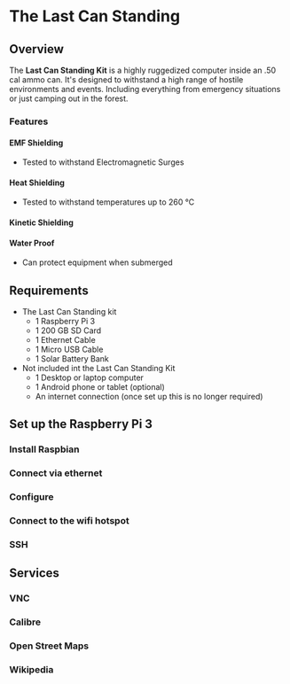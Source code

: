 # The Last Can Standing

## Overview

The **Last Can Standing Kit** is a highly ruggedized computer inside an .50 cal ammo can. It's designed to withstand a high range of hostile environments and events. Including everything from emergency situations or just camping out in the forest.

### Features

#### EMF Shielding

* Tested to withstand Electromagnetic Surges

#### Heat Shielding

* Tested to withstand temperatures up to 260 °C

#### Kinetic Shielding

#### Water Proof
* Can protect equipment when submerged

## Requirements

* The Last Can Standing kit
  * 1 Raspberry Pi 3
  * 1 200 GB SD Card
  * 1 Ethernet Cable
  * 1 Micro USB Cable
  * 1 Solar Battery Bank
* Not included int the Last Can Standing Kit
  * 1 Desktop or laptop computer
  * 1 Android phone or tablet (optional)
  * An internet connection (once set up this is no longer required)

## Set up the Raspberry Pi 3

### Install Raspbian

### Connect via ethernet

### Configure

### Connect to the wifi hotspot

### SSH

## Services

### VNC

### Calibre

### Open Street Maps

### Wikipedia

